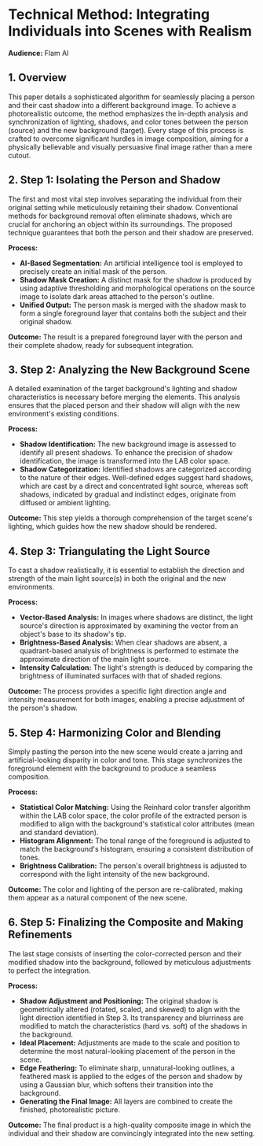 # Technical Method: Integrating Individuals into Scenes with Realism

**Audience:** Flam AI
## 1. Overview

This paper details a sophisticated algorithm for seamlessly placing a person and their cast shadow into a different background image. To achieve a photorealistic outcome, the method emphasizes the in-depth analysis and synchronization of lighting, shadows, and color tones between the person (source) and the new background (target). Every stage of this process is crafted to overcome significant hurdles in image composition, aiming for a physically believable and visually persuasive final image rather than a mere cutout.

## 2. Step 1: Isolating the Person and Shadow

The first and most vital step involves separating the individual from their original setting while meticulously retaining their shadow. Conventional methods for background removal often eliminate shadows, which are crucial for anchoring an object within its surroundings. The proposed technique guarantees that both the person and their shadow are preserved.

**Process:**

* **AI-Based Segmentation:** An artificial intelligence tool is employed to precisely create an initial mask of the person.
* **Shadow Mask Creation:** A distinct mask for the shadow is produced by using adaptive thresholding and morphological operations on the source image to isolate dark areas attached to the person's outline.
* **Unified Output:** The person mask is merged with the shadow mask to form a single foreground layer that contains both the subject and their original shadow.

**Outcome:** The result is a prepared foreground layer with the person and their complete shadow, ready for subsequent integration.

## 3. Step 2: Analyzing the New Background Scene

A detailed examination of the target background's lighting and shadow characteristics is necessary before merging the elements. This analysis ensures that the placed person and their shadow will align with the new environment's existing conditions.

**Process:**

* **Shadow Identification:** The new background image is assessed to identify all present shadows. To enhance the precision of shadow identification, the image is transformed into the LAB color space.
* **Shadow Categorization:** Identified shadows are categorized according to the nature of their edges. Well-defined edges suggest hard shadows, which are cast by a direct and concentrated light source, whereas soft shadows, indicated by gradual and indistinct edges, originate from diffused or ambient lighting.

**Outcome:** This step yields a thorough comprehension of the target scene's lighting, which guides how the new shadow should be rendered.

## 4. Step 3: Triangulating the Light Source

To cast a shadow realistically, it is essential to establish the direction and strength of the main light source(s) in both the original and the new environments.

**Process:**

* **Vector-Based Analysis:** In images where shadows are distinct, the light source's direction is approximated by examining the vector from an object's base to its shadow's tip.
* **Brightness-Based Analysis:** When clear shadows are absent, a quadrant-based analysis of brightness is performed to estimate the approximate direction of the main light source.
* **Intensity Calculation:** The light's strength is deduced by comparing the brightness of illuminated surfaces with that of shaded regions.

**Outcome:** The process provides a specific light direction angle and intensity measurement for both images, enabling a precise adjustment of the person's shadow.

## 5. Step 4: Harmonizing Color and Blending

Simply pasting the person into the new scene would create a jarring and artificial-looking disparity in color and tone. This stage synchronizes the foreground element with the background to produce a seamless composition.

**Process:**

* **Statistical Color Matching:** Using the Reinhard color transfer algorithm within the LAB color space, the color profile of the extracted person is modified to align with the background's statistical color attributes (mean and standard deviation).
* **Histogram Alignment:** The tonal range of the foreground is adjusted to match the background's histogram, ensuring a consistent distribution of tones.
* **Brightness Calibration:** The person's overall brightness is adjusted to correspond with the light intensity of the new background.

**Outcome:** The color and lighting of the person are re-calibrated, making them appear as a natural component of the new scene.

## 6. Step 5: Finalizing the Composite and Making Refinements

The last stage consists of inserting the color-corrected person and their modified shadow into the background, followed by meticulous adjustments to perfect the integration.

**Process:**

* **Shadow Adjustment and Positioning:** The original shadow is geometrically altered (rotated, scaled, and skewed) to align with the light direction identified in Step 3. Its transparency and blurriness are modified to match the characteristics (hard vs. soft) of the shadows in the background.
* **Ideal Placement:** Adjustments are made to the scale and position to determine the most natural-looking placement of the person in the scene.
* **Edge Feathering:** To eliminate sharp, unnatural-looking outlines, a feathered mask is applied to the edges of the person and shadow by using a Gaussian blur, which softens their transition into the background.
* **Generating the Final Image:** All layers are combined to create the finished, photorealistic picture.

**Outcome:** The final product is a high-quality composite image in which the individual and their shadow are convincingly integrated into the new setting.
